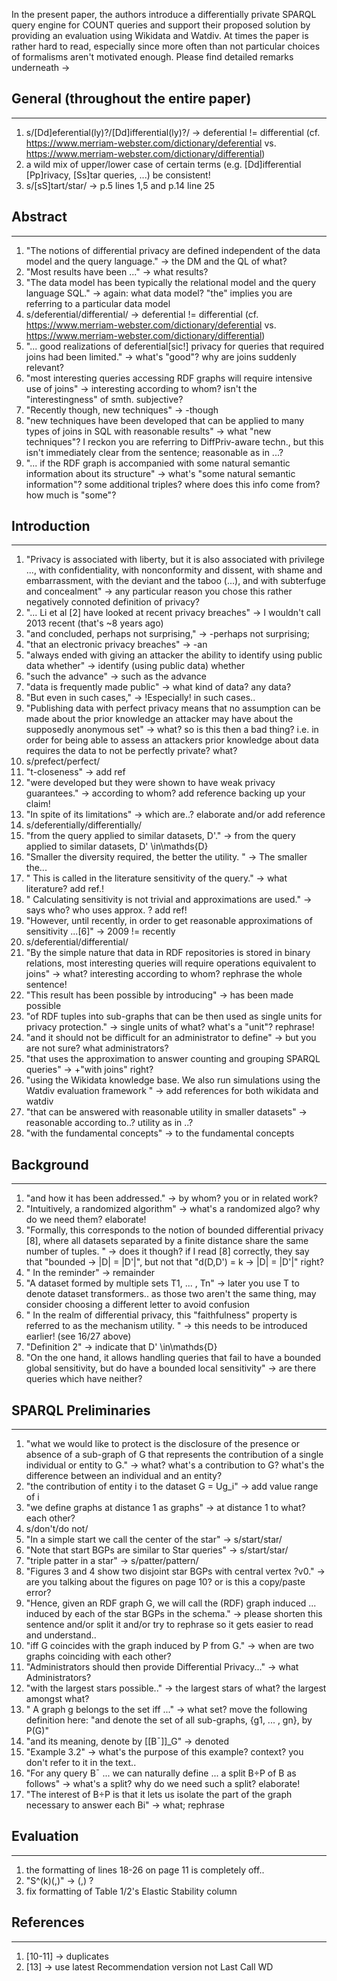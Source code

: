 In the present paper, the authors introduce a differentially private SPARQL query engine for COUNT queries and support their proposed solution by providing an evaluation using Wikidata and Watdiv.  At times the paper is rather hard to read, especially since more often than not particular choices of formalisms aren't motivated enough. Please find detailed remarks underneath ->

## General (throughout the entire paper)
---

1. s/[Dd]eferential(ly)?/[Dd]ifferential(ly)?/ -> deferential != differential (cf. https://www.merriam-webster.com/dictionary/deferential vs. https://www.merriam-webster.com/dictionary/differential)
2. a wild mix of upper/lower case of certain terms (e.g. [Dd]ifferential [Pp]rivacy, [Ss]tar queries, ...) be consistent!
3. s/[sS]tart/star/ -> p.5 lines 1,5 and p.14 line 25

## Abstract
---

1. "The notions of differential privacy are defined independent of the data model and the query language." -> the DM and the QL of what?
2. "Most results have been ..." -> what results?
3. "The data model has been typically the relational model and the query language SQL." -> again: what data model? "the" implies you are referring to a particular data model
4. s/deferential/differential/ -> deferential != differential (cf. https://www.merriam-webster.com/dictionary/deferential vs. https://www.merriam-webster.com/dictionary/differential)
5. "... good realizations of deferential[sic!] privacy for queries that required joins had been limited." -> what's "good"? why are joins suddenly relevant?
6. "most interesting queries accessing RDF graphs will require intensive use of joins" -> interesting according to whom? isn't the "interestingness" of smth. subjective?
7. "Recently though, new techniques" -> -though
8. "new techniques have been developed that can be applied to many types of joins in SQL with reasonable results" -> what "new techniques"? I reckon you are referring to DiffPriv-aware techn., but this isn't immediately clear from the sentence; reasonable as in ...? 
9. "... if the RDF graph is accompanied with some natural semantic information about its structure" -> what's "some natural semantic information"? some additional triples? where does this info come from? how much is "some"?

## Introduction
---

1. "Privacy is associated with liberty, but it is also associated with privilege ..., with confidentiality, with nonconformity and dissent, with shame and embarrassment, with the deviant and the taboo (...), and with subterfuge and concealment" -> any particular reason you chose this rather negatively connoted definition of privacy? 
2. "... Li et al [2] have looked at recent privacy breaches" -> I wouldn't call 2013 recent (that's ~8 years ago)
3. "and concluded, perhaps not surprising," -> -perhaps not surprising;  
4. "that an electronic privacy breaches" -> -an
5. "always ended with giving an attacker the ability to identify using public data whether" ->  identify (using public data) whether
6. "such the advance" -> such as the advance
7. "data is frequently made public" -> what kind of data? any data?
8. "But even in such cases," -> !Especially! in such cases..
9. "Publishing data with perfect privacy means that no assumption can be made about the prior knowledge an attacker may have about the supposedly anonymous set" -> what? so is this then a bad thing? i.e. in order for being able to assess an attackers prior knowledge about data requires the data to not be perfectly private? what? 
10. s/prefect/perfect/
11. "t-closeness" -> add ref
12. "were developed but they were shown to have weak privacy guarantees." -> according to whom? add reference backing up your claim!
13. "In spite of its limitations" -> which are..? elaborate and/or add reference
14. s/deferentially/differentially/ 
15. "from the query applied to similar datasets, D'." -> from the query applied to similar datasets, D' \in\mathds{D}
16. "Smaller the diversity required, the better the utility. " -> The smaller the...
17. " This is called in the literature sensitivity of the query." -> what literature? add ref.!
18. " Calculating sensitivity is not trivial and approximations are used." -> says who? who uses approx. ? add ref!
19. "However, until recently, in order to get reasonable approximations of sensitivity ...[6]" -> 2009 != recently 
20. s/deferential/differential/ 
21. "By the simple nature that data in RDF repositories is stored in binary relations, most interesting queries will require operations equivalent to joins" -> what? interesting according to whom? rephrase the whole sentence!
22. "This result has been possible by introducing" -> has been made possible
23. "of RDF tuples into sub-graphs that can be then used as single units for privacy protection." -> single units of what? what's a "unit"? rephrase!
24. "and it should not be difficult for an administrator to define" -> but you are not sure? what administrators?
25. "that uses the approximation to answer counting and grouping SPARQL queries" -> +"with joins" right?
26. "using the Wikidata knowledge base. We also run simulations using the Watdiv evaluation framework " -> add references for both wikidata and watdiv
27. "that can be answered with reasonable utility in smaller datasets" -> reasonable according to..? utility as in ..?
28. "with the fundamental concepts" -> to the fundamental concepts

## Background
---

1. "and how it has been addressed." -> by whom? you or in related work?
2. "Intuitively, a randomized algorithm" -> what's a randomized algo? why do we need them? elaborate!
3. "Formally, this corresponds to the notion of bounded differential privacy [8], where all datasets separated by a finite distance share the same number of tuples. " -> does it though? if I read [8] correctly, they say that "bounded -> |D| = |D'|", but not that "d(D,D') = k -> |D| = |D'|"  right?
4. " In the reminder" -> remainder 
5. "A dataset formed by multiple sets T1, ... , Tn" -> later you use T to denote dataset transformers.. as those two aren't the same thing, may consider choosing a different letter to avoid confusion
6. " In the realm of differential privacy, this "faithfulness" property is referred to as the mechanism utility. " -> this needs to be introduced earlier! (see 16/27 above)
7. "Definition 2" -> indicate that D' \in\mathds{D}  
8. "On the one hand, it allows handling queries that fail to have a bounded global sensitivity, but do have a bounded local sensitivity" -> are there queries which have neither?

## SPARQL Preliminaries
---

1. "what we would like to protect is the disclosure of the presence or absence of a sub-graph of G that represents the contribution of a single individual or entity to G." -> what? what's a contribution to G? what's the difference between an individual and an entity?
2. "the contribution of entity i to the dataset G = Ug_i" -> add value range of i
3. "we define graphs at distance 1 as graphs" -> at distance 1 to what? each other?
4. s/don't/do not/ 
5. "In a simple start we call the center of the star" -> s/start/star/ 
6. "Note that start BGPs are similar to Star queries" -> s/start/star/ 
7. "triple patter in a star" -> s/patter/pattern/
8. "Figures 3 and 4 show two disjoint star BGPs with central vertex ?v0." -> are you talking about the figures on page 10? or is this a copy/paste error? 
9. "Hence, given an RDF graph G, we will call the (RDF) graph induced ... induced by each of the star BGPs in the schema." -> please shorten this sentence and/or split it and/or try to rephrase so it gets easier to read and understand.. 
10. "iff G coincides with the graph induced by P from G." -> when are two graphs coinciding with each other?
11. "Administrators should then provide Differential Privacy..." -> what Administrators?
12. "with the largest stars possible.." -> the largest stars of what? the largest amongst what?
13. " A graph g belongs to the set iff ..." -> what set? move the following definition here: "and denote the set of all sub-graphs, {g1, ... , gn}, by P(G)"
14. "and its meaning, denote by [[B¯]]_G" -> denoted
15. "Example 3.2" -> what's the purpose of this example? context? you don't refer to it in the text..
16. "For any query B¯ ... we can naturally define ... a split B÷P of B as follows" -> what's a split? why do we need such a split? elaborate! 
17. "The interest of B÷P is that it lets us isolate the part of the graph necessary to answer each Bi" -> what; rephrase

## Evaluation
---

1. the formatting of lines 18-26 on page 11 is completely off.. 
2. "S^(k)(,)" -> (,) ?
3. fix formatting of Table 1/2's Elastic Stability column 

## References
---

1. [10-11] -> duplicates
2. [13] -> use latest Recommendation version not Last Call WD